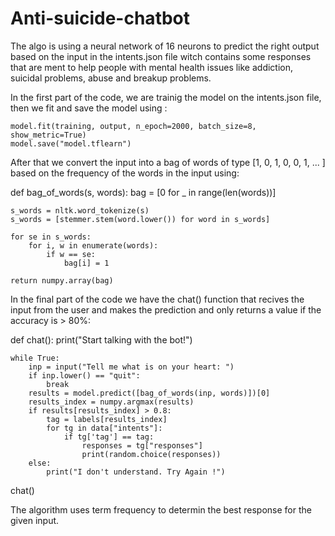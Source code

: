 # Anti-suicide-chatbot

The algo is using a neural network of 16 neurons to predict the right output based on the input in the intents.json file witch contains some 
responses that are ment to help people with mental health issues like addiction, suicidal problems, abuse and breakup problems.

In the first part of the code, we are trainig the model on the intents.json file, then we fit and save the model using :

	model.fit(training, output, n_epoch=2000, batch_size=8, show_metric=True)
	model.save("model.tflearn")


After that we convert the input into a bag of words of type [1, 0, 1, 0, 0, 1, ... ] based on the frequency of the words in the input using: 
	
def bag_of_words(s, words):
    bag = [0 for _ in range(len(words))]

    s_words = nltk.word_tokenize(s)
    s_words = [stemmer.stem(word.lower()) for word in s_words]

    for se in s_words:
        for i, w in enumerate(words):
            if w == se:
                bag[i] = 1

    return numpy.array(bag)

In the final part of the code we have the chat() function that recives the input from the user and makes the prediction and only returns a value
if the accuracy is > 80%:

def chat():
    print("Start talking with the bot!")

    while True:
        inp = input("Tell me what is on your heart: ")
        if inp.lower() == "quit":
            break
        results = model.predict([bag_of_words(inp, words)])[0]
        results_index = numpy.argmax(results)
        if results[results_index] > 0.8:
            tag = labels[results_index]
            for tg in data["intents"]:
                if tg['tag'] == tag:
                    responses = tg["responses"]
                    print(random.choice(responses))
        else:
            print("I don't understand. Try Again !")
chat()


The algorithm uses term frequency to determin the best response for the given input. 
 
